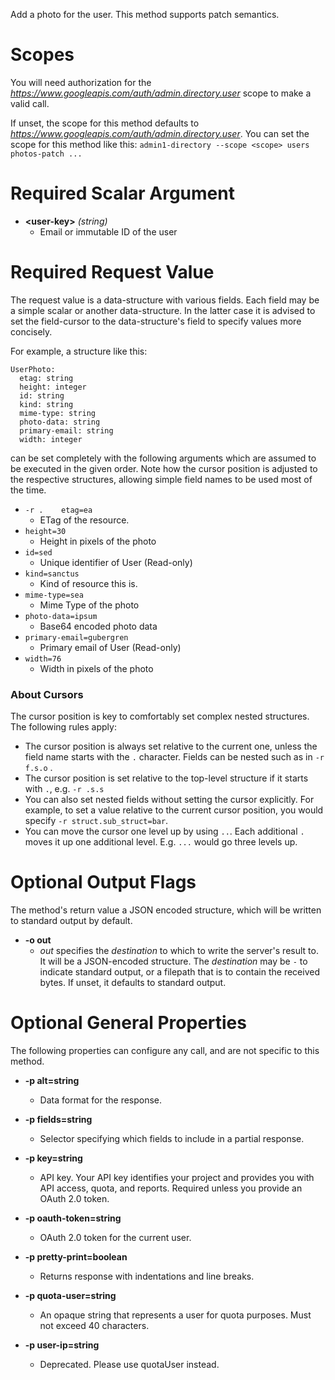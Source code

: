 Add a photo for the user. This method supports patch semantics.
# Scopes

You will need authorization for the *https://www.googleapis.com/auth/admin.directory.user* scope to make a valid call.

If unset, the scope for this method defaults to *https://www.googleapis.com/auth/admin.directory.user*.
You can set the scope for this method like this: `admin1-directory --scope <scope> users photos-patch ...`
# Required Scalar Argument
* **&lt;user-key&gt;** *(string)*
    - Email or immutable ID of the user
# Required Request Value

The request value is a data-structure with various fields. Each field may be a simple scalar or another data-structure.
In the latter case it is advised to set the field-cursor to the data-structure's field to specify values more concisely.

For example, a structure like this:
```
UserPhoto:
  etag: string
  height: integer
  id: string
  kind: string
  mime-type: string
  photo-data: string
  primary-email: string
  width: integer

```

can be set completely with the following arguments which are assumed to be executed in the given order. Note how the cursor position is adjusted to the respective structures, allowing simple field names to be used most of the time.

* `-r .    etag=ea`
    - ETag of the resource.
* `height=30`
    - Height in pixels of the photo
* `id=sed`
    - Unique identifier of User (Read-only)
* `kind=sanctus`
    - Kind of resource this is.
* `mime-type=sea`
    - Mime Type of the photo
* `photo-data=ipsum`
    - Base64 encoded photo data
* `primary-email=gubergren`
    - Primary email of User (Read-only)
* `width=76`
    - Width in pixels of the photo


### About Cursors

The cursor position is key to comfortably set complex nested structures. The following rules apply:

* The cursor position is always set relative to the current one, unless the field name starts with the `.` character. Fields can be nested such as in `-r f.s.o` .
* The cursor position is set relative to the top-level structure if it starts with `.`, e.g. `-r .s.s`
* You can also set nested fields without setting the cursor explicitly. For example, to set a value relative to the current cursor position, you would specify `-r struct.sub_struct=bar`.
* You can move the cursor one level up by using `..`. Each additional `.` moves it up one additional level. E.g. `...` would go three levels up.


# Optional Output Flags

The method's return value a JSON encoded structure, which will be written to standard output by default.

* **-o out**
    - *out* specifies the *destination* to which to write the server's result to.
      It will be a JSON-encoded structure.
      The *destination* may be `-` to indicate standard output, or a filepath that is to contain the received bytes.
      If unset, it defaults to standard output.
# Optional General Properties

The following properties can configure any call, and are not specific to this method.

* **-p alt=string**
    - Data format for the response.

* **-p fields=string**
    - Selector specifying which fields to include in a partial response.

* **-p key=string**
    - API key. Your API key identifies your project and provides you with API access, quota, and reports. Required unless you provide an OAuth 2.0 token.

* **-p oauth-token=string**
    - OAuth 2.0 token for the current user.

* **-p pretty-print=boolean**
    - Returns response with indentations and line breaks.

* **-p quota-user=string**
    - An opaque string that represents a user for quota purposes. Must not exceed 40 characters.

* **-p user-ip=string**
    - Deprecated. Please use quotaUser instead.
